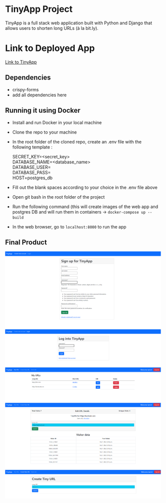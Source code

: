 # TinyApp Project

TinyApp is a full stack web application built with Python and Django that allows users to shorten long URLs (à la bit.ly).

# Link to Deployed App

[Link to TinyApp](http://tan629.pythonanywhere.com/)

## Dependencies
- crispy-forms
- add all dependencies here

## Running it using Docker

- Install and run Docker in your local machine
- Clone the repo to your machine
- In the root folder of the cloned repo, create an .env file with the following template :
  
  SECRET_KEY=<secret_key> <br/>
  DATABASE_NAME=<database_name> <br/>
  DATABASE_USER=<username> <br/>
  DATABASE_PASS=<password> <br/>
  HOST=postgres_db

- Fill out the blank spaces according to your choice in the .env file above
- Open git bash in the root folder of the project
- Run the following command (this will create images of the web app and postgres DB and will run them in containers -> `docker-compose up --build`
- In the web browser, go to `localhost:8000` to run the app

## Final Product

!["Register page"](https://github.com/tan629/url_shortener/blob/main/docs/REGISTER.png)
!["Login page"](https://github.com/tan629/url_shortener/blob/main/docs/LOGIN_PAGE.png)
!["Home page displaying short URLs"](https://github.com/tan629/url_shortener/blob/main/docs/URLS.png)
!["Edit URL page"](https://github.com/tan629/url_shortener/blob/main/docs/VISITOR_DATA.png)
!["Create Short URL page"](https://github.com/tan629/url_shortener/blob/main/docs/CREATE_URL.png)


